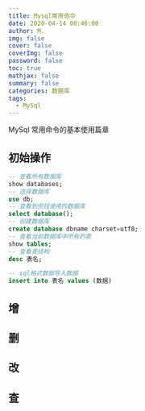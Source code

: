 ```yaml
---
title: Mysql常用命令
date: 2020-04-14 00:46:00
author: M.
img: false
cover: false
coverImg: false
password: false
toc: true
mathjax: false
summary: false 
categories: 数据库
tags: 
  - MySql
---
```



MySql 常用命令的基本使用篇章


## 初始操作


```sql
-- 查看所有数据库 
show databases;
-- 选择数据库
use db;
-- 查看到但钱使用的数据库
select database();
-- 创建数据库
create database dbname charset=utf8;
-- 查看当前数据库中所有的表
show tables;
-- 查看表结构
desc 表名;

-- sql格式数据导入数据
insert into 表名 values (数据)

```



## 增

## 删

## 改

## 查


